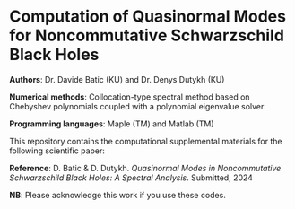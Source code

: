 # Computation of Quasinormal Modes for Noncommutative Schwarzschild Black Holes

**Authors**: Dr. Davide Batic (KU) and Dr. Denys Dutykh (KU)

**Numerical methods**: Collocation-type spectral method based on Chebyshev polynomials coupled with a polynomial eigenvalue solver

**Programming languages**: Maple (TM) and Matlab (TM)

This repository contains the computational supplemental materials for the following scientific paper:

**Reference**: D. Batic & D. Dutykh. *Quasinormal Modes in Noncommutative Schwarzschild Black Holes: A Spectral
Analysis*. Submitted, 2024

**NB**: Please acknowledge this work if you use these codes.
